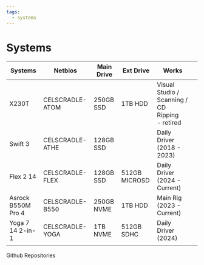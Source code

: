 ```yaml
---
tags:
  - systems
---
```

# Systems

| Systems            | Netbios         | Main Drive | Ext Drive     | Works                                              |     |
| ------------------ | --------------- | ---------- | ------------- | -------------------------------------------------- | --- |
| X230T              | CELSCRADLE-ATOM | 250GB SSD  | 1TB HDD       | Visual Studio / Scanning / CD Ripping<br>- retired |     |
| Swift 3            | CELSCRADLE-ATHE | 128GB SSD  |               | Daily Driver (2018 - 2023)                         |     |
| Flex 2 14          | CELSCRADLE-FLEX | 128GB SSD  | 512GB MICROSD | Daily Driver (2024 - Current)                      |     |
| Asrock B550M Pro 4 | CELSCRADLE-B550 | 250GB NVME | 1TB HDD       | Main Rig (2023 - Current)                          |     |
| Yoga 7 14 2-in-1   | CELSCRADLE-YOGA | 1TB NVME   | 512GB SDHC    | Daily Driver (2024)                                |     |
|                    |                 |            |               |                                                    |     |



Github Repositories